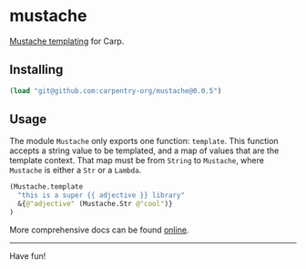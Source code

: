# mustache

[Mustache templating](https://mustache.github.io) for Carp.

## Installing

```clojure
(load "git@github.com:carpentry-org/mustache@0.0.5")
```

## Usage

The module `Mustache` only exports one function: `template`. This function
accepts a string value to be templated, and a map of values that are the
template context. That map must be from `String` to `Mustache`, where `Mustache`
is either a `Str` or a `Lambda`.

```clojure
(Mustache.template
  "this is a super {{ adjective }} library"
  &{@"adjective" (Mustache.Str @"cool")}
)
```

More comprehensive docs can be found [online](https://veitheller.de/mustache).

<hr/>

Have fun!

